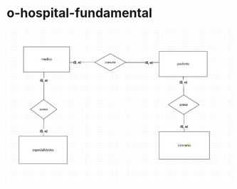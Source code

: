 # o-hospital-fundamental
<p></p>

![img](https://github.com/Michel-rodrigues30/o-hospital-fundamental/blob/main/assets/Captura%20de%20tela%202023-10-17%20174225.png)
